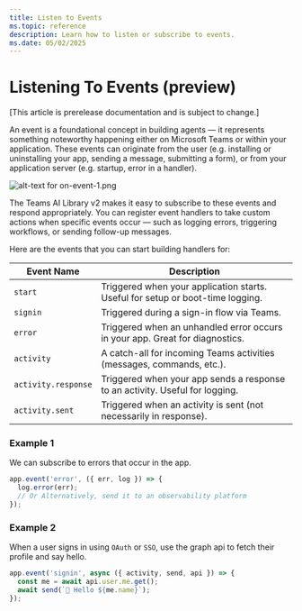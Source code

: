 ```yaml
---
title: Listen to Events
ms.topic: reference
description: Learn how to listen or subscribe to events.
ms.date: 05/02/2025
---
```


# Listening To Events (preview)

[This article is prerelease documentation and is subject to change.]

An event is a foundational concept in building agents — it represents something noteworthy happening either on Microsoft Teams or within your application. These events can originate from the user (e.g. installing or uninstalling your app, sending a message, submitting a form), or from your application server (e.g. startup, error in a handler).

![alt-text for on-event-1.png](~/assets/diagrams/on-event-1.png)

The Teams AI Library v2 makes it easy to subscribe to these events and respond appropriately. You can register event handlers to take custom actions when specific events occur — such as logging errors, triggering workflows, or sending follow-up messages.

Here are the events that you can start building handlers for:

| Event Name | Description |
| --- | --- |
| `start` | Triggered when your application starts. Useful for setup or boot-time logging. |
| `signin` | Triggered during a sign-in flow via Teams.                                     |
| `error` | Triggered when an unhandled error occurs in your app. Great for diagnostics.   |
| `activity` | A catch-all for incoming Teams activities (messages, commands, etc.).          |
| `activity.response` | Triggered when your app sends a response to an activity. Useful for logging.   |
| `activity.sent` | Triggered when an activity is sent (not necessarily in response). |

### Example 1

We can subscribe to errors that occur in the app.

```typescript
app.event('error', ({ err, log }) => {
  log.error(err);
  // Or Alternatively, send it to an observability platform
});
```

### Example 2

When a user signs in using `OAuth` or `SSO`, use the graph api to fetch their profile and say hello.

```typescript
app.event('signin', async ({ activity, send, api }) => {
  const me = await api.user.me.get();
  await send(`👋 Hello ${me.name}`);
});
```